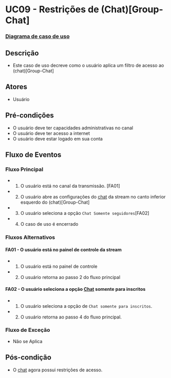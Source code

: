 # UC09 - Restrições de (Chat)[Group-Chat]
### [Diagrama de caso de uso](Diagrama-Restrições-de-Chat)

## Descrição
* Este caso de uso decreve como o usuário aplica um filtro de acesso ao (chat)[Group-Chat]

## Atores
* Usuário 


## Pré-condições
* O usuário deve ter capacidades administrativas no canal
* O usuário deve ter acesso a internet
* O usuário deve estar logado em sua conta

## Fluxo de Eventos
### Fluxo Principal
* 1. O usuário está no canal da transmissão. [FA01]
* 2. O usuário abre as configurações do [chat](Group-Chat) da stream no canto inferior esquerdo do (chat)[Group-Chat]
* 3. O usuário seleciona a opção ```Chat Somente seguidores```[FA02]
* 4. O caso de uso é encerrado

### Fluxos Alternativos
#### FA01 - O usuário está no painel de controle da stream
* 1. O usuário está no painel de controle
* 2. O usuário retorna ao passo 2 do fluxo principal

#### FA02 - O usuário seleciona a opção [Chat](Group-Chat) somente para inscritos
* 1. O usuário seleciona a opção de ```Chat somente para inscritos```.
* 2. O usuário retorna ao passo 4 do fluxo principal.

### Fluxo de Exceção
* Não se Aplica

## Pós-condição
* O [chat](Group-Chat) agora possui restrições de acesso.